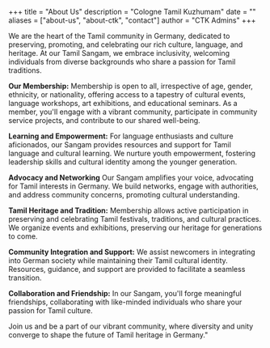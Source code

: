 +++
title = "About Us"
description = "Cologne Tamil Kuzhumam"
date = ""
aliases = ["about-us", "about-ctk", "contact"]
author = "CTK Admins"
+++


We are the heart of the Tamil community in Germany, dedicated to preserving, promoting, and celebrating our rich culture, language, and heritage. At our Tamil Sangam, we embrace inclusivity, welcoming individuals from diverse backgrounds who share a passion for Tamil traditions.

**Our Membership:**
Membership is open to all, irrespective of age, gender, ethnicity, or nationality, offering access to a tapestry of cultural events, language workshops, art exhibitions, and educational seminars. As a member, you'll engage with a vibrant community, participate in community service projects, and contribute to our shared well-being.

**Learning and Empowerment:**
For language enthusiasts and culture aficionados, our Sangam provides resources and support for Tamil language and cultural learning. We nurture youth empowerment, fostering leadership skills and cultural identity among the younger generation.

**Advocacy and Networking**
Our Sangam amplifies your voice, advocating for Tamil interests in Germany. We build networks, engage with authorities, and address community concerns, promoting cultural understanding.

**Tamil Heritage and Tradition:**
Membership allows active participation in preserving and celebrating Tamil festivals, traditions, and cultural practices. We organize events and exhibitions, preserving our heritage for generations to come.

**Community Integration and Support:**
We assist newcomers in integrating into German society while maintaining their Tamil cultural identity. Resources, guidance, and support are provided to facilitate a seamless transition.

**Collaboration and Friendship:**
In our Sangam, you'll forge meaningful friendships, collaborating with like-minded individuals who share your passion for Tamil culture.

Join us and be a part of our vibrant community, where diversity and unity converge to shape the future of Tamil heritage in Germany."

